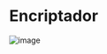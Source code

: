 # Encriptador

![image](https://user-images.githubusercontent.com/77026505/184411163-fc2f0da2-b469-4329-99e1-a0d4a51e7b81.png)
